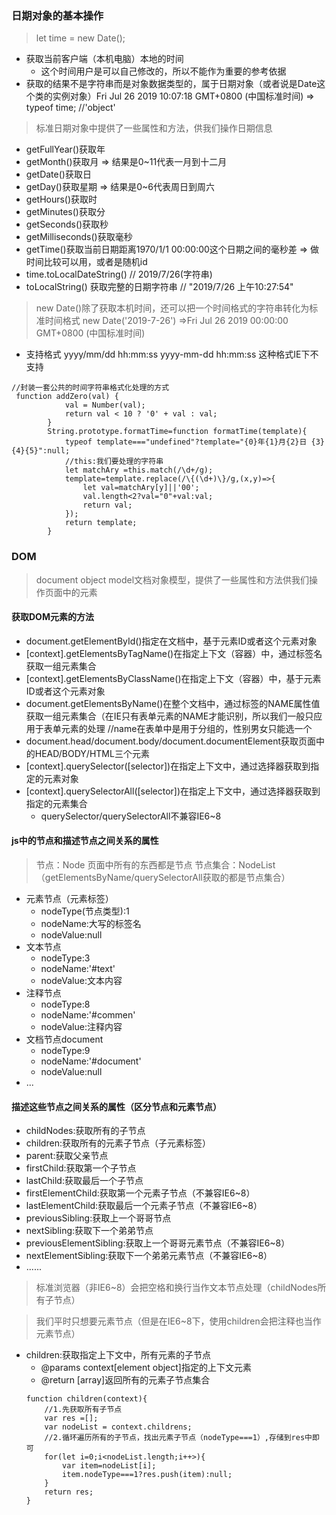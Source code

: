 ### 日期对象的基本操作
> let time = new Date();
- 获取当前客户端（本机电脑）本地的时间
  + 这个时间用户是可以自己修改的，所以不能作为重要的参考依据
- 获取的结果不是字符串而是对象数据类型的，属于日期对象（或者说是Date这个类的实例对象）Fri Jul 26 2019 10:07:18 GMT+0800 (中国标准时间)   => typeof time;  //'object'
> 标准日期对象中提供了一些属性和方法，供我们操作日期信息
- getFullYear()获取年
- getMonth()获取月 => 结果是0~11代表一月到十二月
- getDate()获取日
- getDay()获取星期 => 结果是0~6代表周日到周六
- getHours()获取时 
- getMinutes()获取分
- getSeconds()获取秒
- getMilliseconds()获取毫秒
- getTime()获取当前日期距离1970/1/1 00:00:00这个日期之间的毫秒差 => 做时间比较可以用，或者是随机id
- time.toLocalDateString()   //  2019/7/26(字符串)
- toLocalString() 获取完整的日期字符串  // "2019/7/26 上午10:27:54"
> new Date()除了获取本机时间，还可以把一个时间格式的字符串转化为标准时间格式  new Date('2019-7-26')  =>Fri Jul 26 2019 00:00:00 GMT+0800 (中国标准时间) 
- 支持格式 yyyy/mm/dd hh:mm:ss  yyyy-mm-dd hh:mm:ss 这种格式IE下不支持
```
//封装一套公共的时间字符串格式化处理的方式 
 function addZero(val) {
            val = Number(val);
            return val < 10 ? '0' + val : val;
        }
        String.prototype.formatTime=function formatTime(template){
            typeof template==="undefined"?template="{0}年{1}月{2}日 {3}{4}{5}":null;
            //this:我们要处理的字符串
            let matchAry =this.match(/\d+/g);
            template=template.replace(/\{(\d+)\}/g,(x,y)=>{
                let val=matchAry[y]||'00';
                val.length<2?val="0"+val:val;
                return val;
            });
            return template;
        }
```
### DOM
> document object model文档对象模型，提供了一些属性和方法供我们操作页面中的元素
#### 获取DOM元素的方法
- document.getElementById()指定在文档中，基于元素ID或者这个元素对象
- [context].getElementsByTagName()在指定上下文（容器）中，通过标签名获取一组元素集合
- [context].getElementsByClassName()在指定上下文（容器）中，基于元素ID或者这个元素对象
- document.getElementsByName()在整个文档中，通过标签的NAME属性值获取一组元素集合（在IE只有表单元素的NAME才能识别，所以我们一般只应用于表单元素的处理  //name在表单中是用于分组的，性别男女只能选一个
- document.head/document.body/document.documentElement获取页面中的HEAD/BODY/HTML三个元素
- [context].querySelector([selector])在指定上下文中，通过选择器获取到指定的元素对象
- [context].querySelectorAll([selector])在指定上下文中，通过选择器获取到指定的元素集合
   + querySelector/querySelectorAll不兼容IE6~8
#### js中的节点和描述节点之间关系的属性
> 节点：Node 页面中所有的东西都是节点
> 节点集合：NodeList（getElementsByName/querySelectorAll获取的都是节点集合）
- 元素节点（元素标签）
   + nodeType(节点类型):1
   + nodeName:大写的标签名
   + nodeValue:null
- 文本节点
   + nodeType:3
   + nodeName:'#text'
   + nodeValue:文本内容
- 注释节点
   + nodeType:8
   + nodeName:'#commen'
   + nodeValue:注释内容
- 文档节点document
   + nodeType:9
   + nodeName:'#document'
   + nodeValue:null
- ...
#### 描述这些节点之间关系的属性（区分节点和元素节点）
- childNodes:获取所有的子节点
- children:获取所有的元素子节点（子元素标签）
- parent:获取父亲节点
- firstChild:获取第一个子节点
- lastChild:获取最后一个子节点
- firstElementChild:获取第一个元素子节点（不兼容IE6~8）
- lastElementChild:获取最后一个元素子节点（不兼容IE6~8）
- previousSibling:获取上一个哥哥节点
- nextSibling:获取下一个弟弟节点
- previousElementSibling:获取上一个哥哥元素节点（不兼容IE6~8）
- nextElementSibling:获取下一个弟弟元素节点（不兼容IE6~8）
- ......
> 标准浏览器（非IE6~8）会把空格和换行当作文本节点处理（childNodes所有子节点）

> 我们平时只想要元素节点（但是在IE6~8下，使用children会把注释也当作元素节点）
- children:获取指定上下文中，所有元素的子节点
  + @params context[element object]指定的上下文元素
  + @return [array]返回所有的元素子节点集合
  ```
  function children(context){
      //1.先获取所有子节点
      var res =[];
      var nodeList = context.childrens;
      //2.循环遍历所有的子节点，找出元素子节点（nodeType===1）,存储到res中即可
      for(let i=0;i<nodeList.length;i++>){
          var item=nodeList[i];
          item.nodeType===1?res.push(item):null;
      }
      return res;
  }
  ```